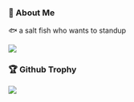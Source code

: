 ### 🌱 About Me

🐟 a salt fish who wants to standup



<!--
**DVKunion/DVKunion** is a ✨ _special_ ✨ repository because its `README.md` (this file) appears on your GitHub profile.

Here are some ideas to get you started:

- 🔭 I’m currently working on ...
- 🌱 I’m currently learning ...
- 👯 I’m looking to collaborate on ...
- 🤔 I’m looking for help with ...
- 💬 Ask me about ...
- 📫 How to reach me: ...
- 😄 Pronouns: ...
- ⚡ Fun fact: ...
-->

![](https://github-readme-stats.vercel.app/api/?username=dvkunion&theme=rose_pine)

### 🏆 Github Trophy
![](https://github-profile-trophy.vercel.app/?username=dvkunion&column=7&theme=nord&no-frame=true)

